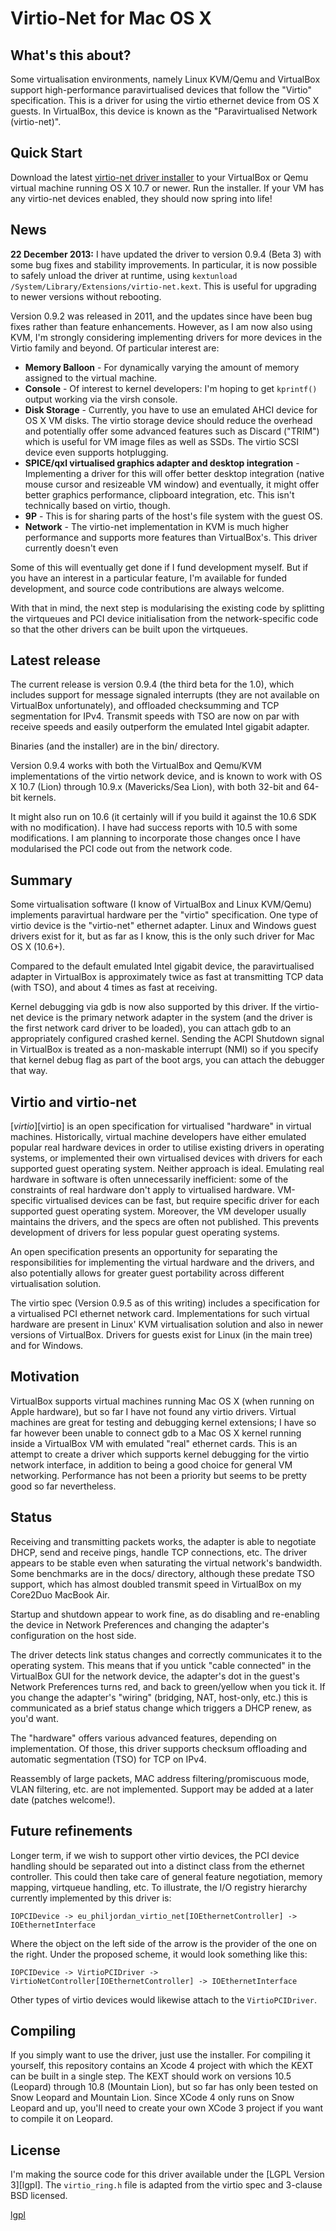 # Virtio-Net for Mac OS X

## What's this about?

Some virtualisation environments, namely Linux KVM/Qemu and VirtualBox support
high-performance paravirtualised devices that follow the "Virtio" specification.
This is a driver for using the virtio ethernet device from OS X guests.
In VirtualBox, this device is known as the "Paravirtualised Network (virtio-net)".

## Quick Start

Download the latest [virtio-net driver installer](https://github.com/pmj/virtio-net-osx/raw/main/bin/Virtio-Net-Driver-0.9.4.pkg)
to your VirtualBox or Qemu virtual machine running OS X 10.7 or newer. Run the
installer. If your VM has any virtio-net devices enabled, they should now
spring into life!

## News

**22 December 2013:** I have updated the driver to version 0.9.4 (Beta 3) with some bug fixes and stability
improvements. In particular, it is now possible to safely unload the driver at
runtime, using `kextunload /System/Library/Extensions/virtio-net.kext`. This is
useful for upgrading to newer versions without rebooting.

Version 0.9.2 was released in 2011, and the updates since have been bug fixes
rather than feature enhancements.
However, as I am now also using KVM, I'm strongly considering implementing drivers
for more devices in the Virtio family and beyond. Of particular interest are:

 * **Memory Balloon** - For dynamically varying the amount of memory assigned to the virtual machine.
 * **Console** - Of interest to kernel developers: I'm hoping to get `kprintf()` output working via the virsh console.
 * **Disk Storage** - Currently, you have to use an emulated AHCI device for OS X VM
disks. The virtio storage device should reduce the overhead and potentially offer
some advanced features such as Discard ("TRIM") which is useful for VM image files
as well as SSDs. The virtio SCSI device even supports hotplugging.
 * **SPICE/qxl virtualised graphics adapter and desktop integration** - Implementing a driver for this will
offer better desktop integration (native mouse cursor and resizeable VM window)
and eventually, it might offer better graphics performance, clipboard integration,
etc. This isn't technically based on virtio, though.
 * **9P** - This is for sharing parts of the host's file system with the guest OS.
 * **Network** - The virtio-net implementation in KVM is much higher performance
and supports more features than VirtualBox's. This driver currently doesn't even 

Some of this will eventually get done if I fund development myself. But if you
have an interest in a particular feature, I'm available for funded development,
and source code contributions are always welcome.

With that in mind, the next step is modularising the existing code by splitting
the virtqueues and PCI device initialisation from the network-specific code so
that the other drivers can be built upon the virtqueues.

## Latest release

The current release is version 0.9.4 (the third beta for the 1.0), which includes support
for message signaled interrupts (they are not available on VirtualBox unfortunately),
and offloaded checksumming and TCP segmentation for IPv4. Transmit speeds with TSO are
now on par with receive speeds and easily outperform the emulated Intel gigabit
adapter.

Binaries (and the installer) are in the bin/ directory.

Version 0.9.4 works with both the VirtualBox and Qemu/KVM implementations of the
virtio network device, and is known to work with OS X 10.7 (Lion) through
10.9.x (Mavericks/Sea Lion), with both 32-bit and 64-bit kernels.

It might also run on 10.6 (it certainly will if you build it against the 10.6
SDK with no modification). I have had success reports with 10.5 with some
modifications. I am planning to incorporate those changes once I have modularised
the PCI code out from the network code.

## Summary

Some virtualisation software (I know of VirtualBox and Linux KVM/Qemu) implements
paravirtual hardware per the "virtio" specification. One type of virtio device
is the "virtio-net" ethernet adapter. Linux and Windows guest drivers exist for
it, but as far as I know, this is the only such driver for Mac OS X (10.6+).

Compared to the default emulated Intel gigabit device, the paravirtualised adapter
in VirtualBox is approximately twice as fast at transmitting TCP data (with TSO), and about 4
times as fast at receiving.

Kernel debugging via gdb is now also supported by this driver. If the virtio-net
device is the primary network adapter in the system (and the driver is the first
network card driver to be loaded), you can attach gdb to an appropriately
configured crashed kernel. Sending the ACPI Shutdown signal in VirtualBox is
treated as a non-maskable interrupt (NMI) so if you specify that kernel debug
flag as part of the boot args, you can attach the debugger that way.

## Virtio and virtio-net

[*virtio*][virtio] is an open specification for virtualised "hardware" in
virtual machines. Historically, virtual machine developers have either emulated
popular real hardware devices in order to utilise existing drivers in operating
systems, or implemented their own virtualised devices with drivers for each
supported guest operating system. Neither approach is ideal. Emulating
real hardware in software is often unnecessarily inefficient: some of the
constraints of real hardware don't apply to virtualised hardware. VM-specific
virtualised devices can be fast, but require specific driver for each supported
guest operating system. Moreover, the VM developer usually maintains the drivers,
and the specs are often not published. This prevents development of drivers for
less popular guest operating systems.

An open specification presents an
opportunity for separating the responsibilities for implementing the virtual
hardware and the drivers, and also potentially allows for greater guest
portability across different virtualisation solution.

The virtio spec (Version 0.9.5 as of this writing) includes a specification for a
virtualised PCI ethernet network card. Implementations for such virtual hardware
are present in Linux' KVM virtualisation solution and also in newer versions of
VirtualBox. Drivers for guests exist for Linux (in the main tree) and for
Windows.

## Motivation

VirtualBox supports virtual machines running Mac OS X (when running
on Apple hardware), but so far I have not found any virtio drivers. Virtual machines
are great for testing and debugging kernel extensions; I have so far however been unable
to connect gdb to a Mac OS X kernel running inside a VirtualBox VM with
emulated "real" ethernet cards. This is an attempt to create a driver which
supports kernel debugging for the virtio network interface, in addition to
being a good choice for general VM networking. Performance has not been a
priority but seems to be pretty good so far nevertheless.

## Status

Receiving and transmitting packets works, the adapter is able to negotiate DHCP,
send and receive pings, handle TCP connections, etc. The driver appears to be
stable even when saturating the virtual network's bandwidth. Some benchmarks
are in the docs/ directory, although these predate TSO support, which has
almost doubled transmit speed in VirtualBox on my Core2Duo MacBook Air.

Startup and shutdown appear to work fine, as do disabling and re-enabling the
device in Network Preferences and changing the adapter's configuration on the
host side.

The driver detects link status changes and correctly communicates it to the
operating system. This means that if you untick "cable connected" in the VirtualBox GUI for the
network device, the adapter's dot in the guest's Network Preferences turns red,
and back to green/yellow when you tick it. If you change the adapter's "wiring"
(bridging, NAT, host-only, etc.) this is communicated as a brief status change
which triggers a DHCP renew, as you'd want.

The "hardware" offers various advanced features, depending on implementation.
Of those, this driver supports checksum offloading and automatic segmentation
(TSO) for TCP on IPv4.

Reassembly
of large packets, MAC address filtering/promiscuous mode, VLAN filtering, etc.
are not implemented. Support may be added at a later date (patches welcome!).

## Future refinements

Longer term, if we wish to support other virtio devices, the PCI device handling
should be separated out into a distinct class from the ethernet controller. This
could then take care of general feature negotiation, memory mapping, virtqueue
handling, etc. To illustrate, the I/O registry hierarchy currently implemented
by this driver is:

    IOPCIDevice -> eu_philjordan_virtio_net[IOEthernetController] -> IOEthernetInterface

Where the object on the left side of the arrow is the provider of the one on the
right. Under the proposed scheme, it would look something like this:

    IOPCIDevice -> VirtioPCIDriver -> VirtioNetController[IOEthernetController] -> IOEthernetInterface

Other types of virtio devices would likewise attach to the `VirtioPCIDriver`.

## Compiling

If you simply want to use the driver, just use the installer. For compiling it
yourself, this repository contains
an Xcode 4 project with which the KEXT can be built in a single step. The KEXT
should work on versions 10.5 (Leopard) through 10.8 (Mountain Lion), but so
far has only
been tested on Snow Leopard and Mountain Lion. Since XCode 4 only runs on
Snow Leopard and up,
you'll need to create your own XCode 3 project if you want to compile it on
Leopard.

## License

I'm making the source code for this driver available under the [LGPL Version 3][lgpl].
The `virtio_ring.h`
file is adapted from the virtio spec and 3-clause BSD licensed.

[lgpl](http://www.gnu.org/licenses/lgpl.html)
